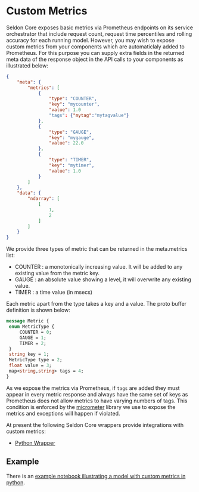 # Custom Metrics

Seldon Core exposes basic metrics via Prometheus endpoints on its service orchestrator that include request count, request time percentiles and rolling accuracy for each running model. However, you may wish to expose custom metrics from your components which are automaticlaly added to Prometheus. For this purpose you can supply extra fields in the returned meta data of the response object in the API calls to your components as illustrated below:

```json
{
	"meta": {
		"metrics": [
			{
				"type": "COUNTER",
				"key": "mycounter",
				"value": 1.0
				"tags": {"mytag":"mytagvalue"}
			},
			{
				"type": "GAUGE",
				"key": "mygauge",
				"value": 22.0
			},
			{
				"type": "TIMER",
				"key": "mytimer",
				"value": 1.0
			}
		]
	},
	"data": {
		"ndarray": [
			[
				1,
				2
			]
		]
	}
}
```

We provide three types of metric that can be returned in the meta.metrics list:

 * COUNTER : a monotonically increasing value. It will be added to any existing value from the metric key.
 * GAUGE : an absolute value showing a level, it will overwrite any existing value.
 * TIMER : a time value (in msecs)

Each metric apart from the type takes a key and a value. The proto buffer definition is shown below:

```protobuf
message Metric {
 enum MetricType {
     COUNTER = 0;
     GAUGE = 1;
     TIMER = 2;
 }
 string key = 1;
 MetricType type = 2;
 float value = 3;
 map<string,string> tags = 4; 
}
```


As we expose the metrics via Prometheus, if ```tags``` are added they must appear in every metric response and always have the same set of keys as Prometheus does not allow metrics to have varying numbers of tags. This condition is enforced by the [micrometer](https://micrometer.io/) library we use to expose the metrics and exceptions will happen if violated.

At present the following Seldon Core wrappers provide integrations with custom metrics:

 * [Python Wrapper](../python/index.html)


## Example

There is an [example notebook illustrating a model with custom metrics in python](../examples/tmpl_model_with_metrics.html).

